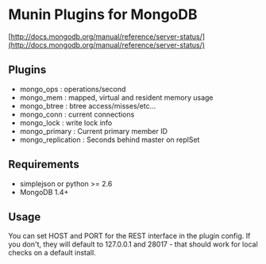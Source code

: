 
Munin Plugins for MongoDB
============

[http://docs.mongodb.org/manual/reference/server-status/](http://docs.mongodb.org/manual/reference/server-status/)

Plugins
----------
* mongo_ops          : operations/second
* mongo_mem          : mapped, virtual and resident memory usage
* mongo_btree        : btree access/misses/etc...
* mongo_conn         : current connections
* mongo_lock         : write lock info
* mongo_primary      : Current primary member ID
* mongo_replication  : Seconds behind master on replSet

Requirements
-----------
* simplejson or python >= 2.6
* MongoDB 1.4+ 

Usage
-----------
You can set HOST and PORT for the REST interface in the plugin config.
If you don't, they will default to 127.0.0.1 and 28017 - that should work for
local checks on a default install.

